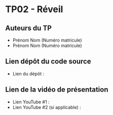 # TP02 - Réveil

## Auteurs du TP

- Prénom Nom (Numéro matricule)
- Prénom Nom (Numéro matricule)

## Lien dépôt du code source

- Lien du dépôt : 

## Lien de la vidéo de présentation

- Lien YouTube #1 :
- Lien YouTube #2 (si applicable) :

